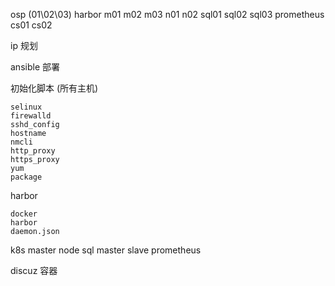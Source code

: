 osp (01\02\03)
	harbor
	m01
	m02
	m03
	n01
	n02
	sql01
	sql02
	sql03
	prometheus
cs01
cs02

ip 规划

ansible 部署


初始化脚本 (所有主机)
```shell
selinux
firewalld
sshd_config
hostname
nmcli
http_proxy
https_proxy
yum
package
```

harbor
```shell
docker
harbor
daemon.json
```
k8s
	master
	node
sql
	master
	slave
prometheus


discuz 容器
	
